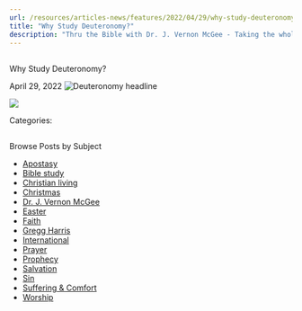 ```yaml
---
url: /resources/articles-news/features/2022/04/29/why-study-deuteronomy
title: "Why Study Deuteronomy?"
description: "Thru the Bible with Dr. J. Vernon McGee - Taking the whole Word to the whole world"
---
```







## 
 Why Study Deuteronomy?


April 29, 2022
![](https://ttb.org/images/default-source/why-study/deuteronomy-headlineb40e0fdc-2477-4fd2-98b7-87b556a6bca4.jpg?sfvrsn=c9041816_1 "Deuteronomy headline")




![](/images/default-source/why-study/2022-why-study-deuteronomy52154e5b-322c-46a5-9256-06852dd27ba8.jpg?sfvrsn=e1041816_1)

Categories: 









## 
 Browse Posts by Subject


* [Apostasy](/resources/articles-news/-in-tags/tags/Apostasy)
* [Bible study](/resources/articles-news/-in-tags/tags/Bible-study)
* [Christian living](/resources/articles-news/-in-tags/tags/Christian-living)
* [Christmas](/resources/articles-news/-in-tags/tags/Christmas)
* [Dr. J. Vernon McGee](/resources/articles-news/-in-tags/tags/Dr-J-Vernon-McGee)
* [Easter](/resources/articles-news/-in-tags/tags/easter)
* [Faith](/resources/articles-news/-in-tags/tags/Faith)
* [Gregg Harris](/resources/articles-news/-in-tags/tags/Gregg-Harris)
* [International](/resources/articles-news/-in-tags/tags/International)
* [Prayer](/resources/articles-news/-in-tags/tags/prayer)
* [Prophecy](/resources/articles-news/-in-tags/tags/Prophecy)
* [Salvation](/resources/articles-news/-in-tags/tags/Salvation)
* [Sin](/resources/articles-news/-in-tags/tags/sin)
* [Suffering & Comfort](/resources/articles-news/-in-tags/tags/Suffering-Comfort)
* [Worship](/resources/articles-news/-in-tags/tags/worship)






